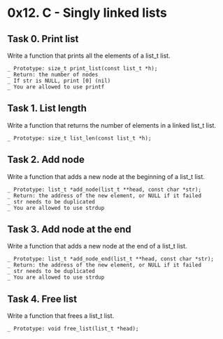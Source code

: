 # 0x12. C - Singly linked lists
## Task 0. Print list
Write a function that prints all the elements of a list_t list.

	_ Prototype: size_t print_list(const list_t *h);
	_ Return: the number of nodes
	_ If str is NULL, print [0] (nil)
	_ You are allowed to use printf
## Task 1. List length
Write a function that returns the number of elements in a linked list_t list.

	_ Prototype: size_t list_len(const list_t *h);
## Task 2. Add node
Write a function that adds a new node at the beginning of a list_t list.

	_ Prototype: list_t *add_node(list_t **head, const char *str);
	_ Return: the address of the new element, or NULL if it failed
	_ str needs to be duplicated
	_ You are allowed to use strdup
## Task 3. Add node at the end
Write a function that adds a new node at the end of a list_t list.

	_ Prototype: list_t *add_node_end(list_t **head, const char *str);
	_ Return: the address of the new element, or NULL if it failed
	_ str needs to be duplicated
	_ You are allowed to use strdup
## Task 4. Free list
Write a function that frees a list_t list.

	_ Prototype: void free_list(list_t *head);

